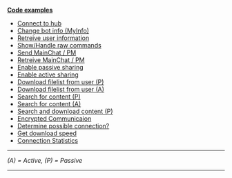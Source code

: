 **[Code examples](CodeExamples.md)**

  * [Connect to hub](CodeExamplesConnectToHub.md)
  * [Change bot info (MyInfo)](CodeExampleChangeBotUserInfo.md)
  * [Retreive user information](CodeExampleRetrievingUserInfoWhenReceivingPrivateMessage.md)
  * [Show/Handle raw commands](CodeExampleDebugRawCommands.md)
  * [Send MainChat / PM](CodeExampleSendMainChatOrPM.md)
  * [Retreive MainChat / PM](CodeExampleRecevieMainChatOrPMFromHub.md)
  * [Enable passive sharing](CodeExamplesPassvieEmptySharing.md)
  * [Enable active sharing](CodeExamplesActiveEmptySharing.md)
  * [Download filelist from user (P)](CodeExamplesPassiveDownloadFilelistFromUser.md)
  * [Download filelist from user (A)](CodeExamplesActiveDownloadFilelistFromUser.md)
  * [Search for content (P)](CodeExampleSearchPassive.md)
  * [Search for content (A)](CodeExampleSearchActive.md)
  * [Search and download content (P)](CodeExampleSearchAndDownloadPassive.md)
  * [Encrypted Communicaion](CodeExampleEncryptedTraffic.md)
  * [Determine possible connection?](CodeExampleWhatConnectionIsPossible.md)
  * [Get download speed](CodeExamplesCollectTransferedInformationFromActiveDownloadFilelistFromUser.md)
  * [Connection Statistics](CollectTransferedInformationForHub.md)


---

_(A) = Active, (P) = Passive_

---
